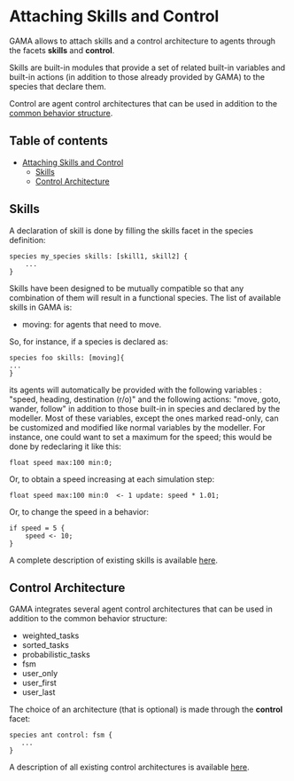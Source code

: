 
# Attaching Skills and Control




GAMA allows to attach skills and a control architecture to agents through the facets **skills** and **control**.

Skills are built-in modules that provide a set of related built-in variables and built-in actions (in addition to those already provided by GAMA) to the species that declare them.

Control are agent control architectures that can be used in addition to the [common behavior structure](G__DefiningBehaviors).


## Table of contents 

* [Attaching Skills and Control](#attaching-skills-and-control)
	* [Skills](#skills)
	* [Control Architecture](#control-architecture)





## Skills

A declaration of skill is done by filling the skills facet in the species definition:

```
species my_species skills: [skill1, skill2] {
    ...
}
```

Skills have been designed to be mutually compatible so that any combination of them will result in a functional species. The list of available skills in GAMA is:
* moving: for agents that need to move.

So, for instance, if a species is declared as:

```
species foo skills: [moving]{
...
}
```

its agents will automatically be provided with the following variables : "speed, heading, destination (r/o)" and the following actions: "move, goto, wander, follow" in addition to those built-in in species and declared by the modeller. Most of these variables, except the ones marked read-only, can be customized and modified like normal variables by the modeller. For instance, one could want to set a maximum for the speed; this would be done by redeclaring it like this:

```
float speed max:100 min:0;
```

Or, to obtain a speed increasing at each simulation step:

```
float speed max:100 min:0  <- 1 update: speed * 1.01;
```

Or, to change the speed in a behavior:

```
if speed = 5 {
    speed <- 10;
}
```

A complete description of existing skills is available [here](G__BuiltInSkills).





## Control Architecture

GAMA integrates several agent control architectures that can be used in addition to the common behavior structure:
* weighted\_tasks
* sorted\_tasks
* probabilistic\_tasks
* fsm
* user\_only
* user\_first
* user\_last

The choice of an architecture (that is optional) is made through the **control** facet:
```
species ant control: fsm {
   ...
}
```

A description of all existing control architectures is available [here](G__BuiltInControlArchitectures).